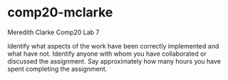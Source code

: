 # comp20-mclarke

Meredith Clarke
Comp20
Lab 7

Identify what aspects of the work have been correctly implemented and what have not.
Identify anyone with whom you have collaborated or discussed the assignment.
Say approximately how many hours you have spent completing the assignment.
